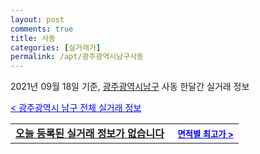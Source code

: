 ```yaml
---
layout: post
comments: true
title: 사동
categories: [실거래가]
permalink: /apt/광주광역시남구사동
---
```


2021년 09월 18일 기준, <a href="/apt/광주광역시남구">광주광역시남구</a> 사동 한달간 실거래 정보

<a style="color: blue;" href="/apt/광주광역시남구">< 광주광역시 남구 전체 실거래 정보</a>
<!---- start ---->
<table>
  <tr>
    <td colspan="4" style="font-weight: bold;"><a href="/apt/광주광역시남구사동{name_without_space}">오늘 등록된 실거래 정보가 없습니다</a> &nbsp;&nbsp;&nbsp; <a style="color: blue; font-size: smaller;" href="/apt/광주광역시남구사동{name_without_space}">면적별 최고가 ></a></td>
  </tr>
    
</table>
<!---- end ---->
    